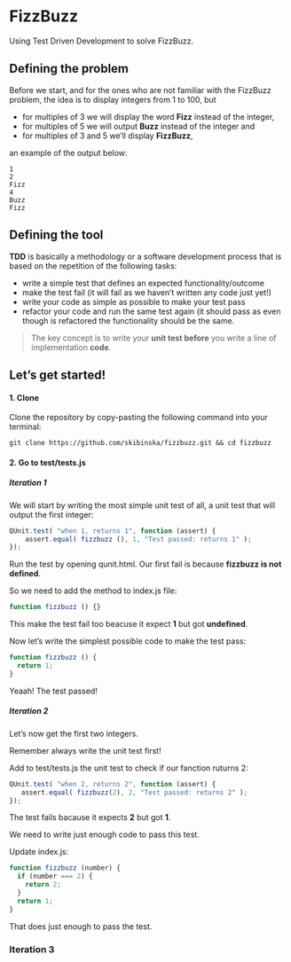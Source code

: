 # FizzBuzz

Using Test Driven Development to solve FizzBuzz.

## Defining the problem

Before we start, and for the ones who are not familiar with the FizzBuzz problem, the idea is to display integers from 1 to 100, but

- for multiples of 3 we will display the word **Fizz** instead of the integer,
- for multiples of 5 we will output **Buzz** instead of the integer and
- for multiples of 3 and 5 we’ll display **FizzBuzz**,

an example of the output below:
```
1
2
Fizz
4
Buzz
Fizz
```
## Defining the tool

**TDD** is basically a methodology or a software development process that is based on the repetition of the following tasks:

- write a simple test that defines an expected functionality/outcome
- make the test fail (it will fail as we haven’t written any code just yet!)
- write your code as simple as possible to make your test pass
- refactor your code and run the same test again (it should pass as even though is refactored the functionality should be the same.

> The key concept is to write your **unit test before** you write a line of implementation **code**.

## Let’s get started!

#### 1. Clone

Clone the repository by copy-pasting the following command into your terminal:
```
git clone https://github.com/skibinska/fizzbuzz.git && cd fizzbuzz
```
#### 2. Go to test/tests.js

##### Iteration 1
We will start by writing the most simple unit test of all, a unit test that will output the first integer:

```javascript
QUnit.test( "when 1, returns 1", function (assert) {
    assert.equal( fizzbuzz (), 1, "Test passed: returns 1" );
});
```
Run the test by opening qunit.html. Our first fail is because **fizzbuzz is not defined**.

So we need to add the method to index.js file:

```javascript
function fizzbuzz () {}
```
This make the test fail too beacuse it expect **1** but got **undefined**.

Now let’s write the simplest possible code to make the test pass:

```javascript
function fizzbuzz () {
  return 1;
}
```
Yeaah! The test passed! 

##### Iteration 2

Let’s now get the first two integers.

Remember always write the unit test first!

Add to test/tests.js the unit test to check if our fanction ruturns 2:

```javascript
QUnit.test( "when 2, returns 2", function (assert) {
   assert.equal( fizzbuzz(2), 2, "Test passed: returns 2" );
});
```
The test fails bacause it expects **2** but got **1**.

We need to write just enough code to pass this test.

Update index.js:
```javascript
function fizzbuzz (number) {
  if (number === 2) {
    return 2;
  }
  return 1;
}
```
That does just enough to pass the test. 

### Iteration 3





